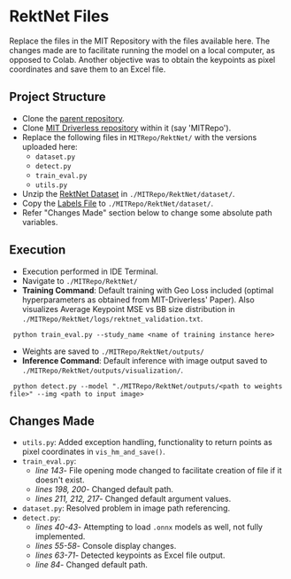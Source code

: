 # RektNet Files

Replace the files in the MIT Repository with the files available here. The changes made are to facilitate running the model on a local computer, as opposed to Colab. Another objective was to obtain the keypoints as pixel coordinates and save them to an Excel file.

## Project Structure

* Clone the [parent repository](https://github.com/gopalaniyengar/Keypoint-Detection "Keypoint-Detection").
* Clone [MIT Driverless repository](https://github.com/cv-core/MIT-Driverless-CV-TrainingInfra) within it (say 'MITRepo').
* Replace the following files in ```MITRepo/RektNet/``` with the versions uploaded here: 
	* ```dataset.py```
	* ```detect.py```
	* ```train_eval.py```
	* ```utils.py```
* Unzip the [RektNet Dataset](https://drive.google.com/file/d/1PblXu77314Ah6SjkRu2SrCqR_oRz4dBA/view?usp=sharing "Drive Link to Version Used") in ```./MITRepo/RektNet/dataset/```.
* Copy the [Labels File](https://docs.google.com/spreadsheets/d/1kBM-sWIrZzb8jPE5Fdvs2cy0g7wDBmVceY-dTCsz1Qg/edit?usp=sharing "Drive Link to Version Used") to ```./MITRepo/RektNet/dataset/```.
* Refer "Changes Made" section below to change some absolute path variables. 

## Execution

* Execution performed in IDE Terminal.
* Navigate to ```./MITRepo/RektNet/```
* __Training Command__: Default training with Geo Loss included (optimal hyperparameters as obtained from MIT-Driverless' Paper). Also visualizes Average Keypoint MSE vs BB size distribution in ```./MITRepo/RektNet/logs/rektnet_validation.txt```.
```
 python train_eval.py --study_name <name of training instance here>
```
* Weights are saved to ```./MITRepo/RektNet/outputs/```
* __Inference Command__: Default inference with image output saved to ```./MITRepo/RektNet/outputs/visualization/```.
```
 python detect.py --model "./MITRepo/RektNet/outputs/<path to weights file>" --img <path to input image>
```

## Changes Made

* ```utils.py```: Added exception handling, functionality to return points as pixel coordinates in ```vis_hm_and_save()```.
* ```train_eval.py```: 
	* _line 143_- File opening mode changed to facilitate creation of file if it doesn't exist.
	* _lines 198, 200_- Changed default path.
	* _lines 211, 212, 217_- Changed default argument values.
* ```dataset.py```: Resolved problem in image path referencing.
* ```detect.py```:
	* _lines 40-43_- Attempting to load ```.onnx``` models as well, not fully implemented.
	* _lines 55-58_- Console display changes.
	* _lines 63-71_- Detected keypoints as Excel file output.
	* _line 84_- Changed default path.

